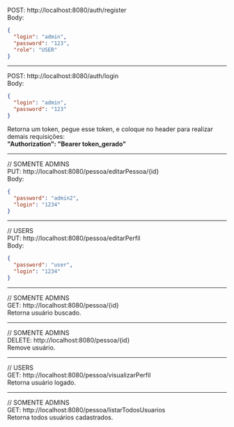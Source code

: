 POST: http://localhost:8080/auth/register  
Body:
```json
{
  "login": "admin",
  "password": "123",
  "role": "USER"
}
```

---

POST: http://localhost:8080/auth/login  
Body:
```json
{
  "login": "admin",
  "password": "123"
}
```

Retorna um token, pegue esse token, e coloque no header para realizar demais requisições:  
**"Authorization": "Bearer token_gerado"**

---

// SOMENTE ADMINS  
PUT: http://localhost:8080/pessoa/editarPessoa/{id}  
Body:
```json
{
  "password": "admin2",
  "login": "1234"
}
```

---

// USERS  
PUT: http://localhost:8080/pessoa/editarPerfil  
Body:
```json
{
  "password": "user",
  "login": "1234"
}
```

---

// SOMENTE ADMINS  
GET: http://localhost:8080/pessoa/{id}  
Retorna usuário buscado.

---

// SOMENTE ADMINS  
DELETE: http://localhost:8080/pessoa/{id}  
Remove usuário.

---

// USERS  
GET: http://localhost:8080/pessoa/visualizarPerfil  
Retorna usuário logado.

---

// SOMENTE ADMINS  
GET: http://localhost:8080/pessoa/listarTodosUsuarios  
Retorna todos usuários cadastrados.
